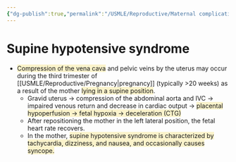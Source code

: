 ```yaml
---
{"dg-publish":true,"permalink":"/USMLE/Reproductive/Maternal complications during pregnancy/"}
---
```


# Supine hypotensive syndrome
- <span style="background:rgba(240, 200, 0, 0.2)">Compression of the vena cava</span> and pelvic veins by the uterus may occur during the third trimester of [[USMLE/Reproductive/Pregnancy\|pregnancy]] (typically >20 weeks) as a result of the mother <span style="background:rgba(240, 200, 0, 0.2)">lying in a supine position</span>.
	- Gravid uterus → compression of the abdominal aorta and IVC → impaired venous return and decrease in cardiac output → <span style="background:rgba(240, 200, 0, 0.2)">placental hypoperfusion → fetal hypoxia → deceleration (CTG)</span>
	- After repositioning the mother in the left lateral position, the fetal heart rate recovers.
	- In the mother, <span style="background:rgba(240, 200, 0, 0.2)">supine hypotensive syndrome is characterized by tachycardia, dizziness, and nausea, and occasionally causes syncope.</span>
